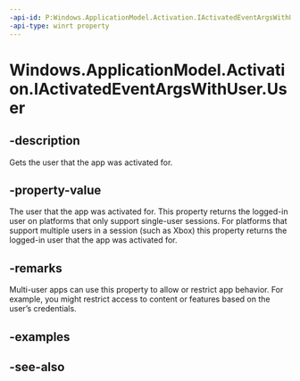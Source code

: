 ```yaml
---
-api-id: P:Windows.ApplicationModel.Activation.IActivatedEventArgsWithUser.User
-api-type: winrt property
---
```


<!-- Property syntax
public Windows.System.User User { get; }
-->

# Windows.ApplicationModel.Activation.IActivatedEventArgsWithUser.User

## -description
Gets the user that the app was activated for.

## -property-value
The user that the app was activated for. This property returns the logged-in user on platforms that only support single-user sessions. For platforms that support multiple users in a session (such as Xbox) this property returns the logged-in user that the app was activated for.

## -remarks
Multi-user apps can use this property to allow or restrict app behavior. For example, you might restrict access to content or features based on the user’s credentials.

## -examples

## -see-also

